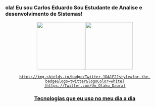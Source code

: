 ### ola! Eu sou Carlos Eduardo Sou Estudante de Analise e desenvolvimento de Sistemas!
<div align="center">
  <a href="https://github.com/carloshehe">
    <img height="150em" src="https://github-readme-stats.vercel.app/api?username=carloshehe&count_private=true&include_all_commits=true&show_icons=true&theme=dracula&hide_border=false&show_owner=true"/>
    <img height="150em" src="https://github-readme-stats.vercel.app/api/top-langs/?username=carloshehe&theme=dracula&hide_border=false&&layout=compact"/>

    https://img.shields.io/badge/Twitter-1DA1F2?style=for-the-badge&logo=twitter&logoColor=white](https://Twitter.com/Um_Otaku_Daora)
    
### Tecnologias que eu uso no meu dia a dia 
